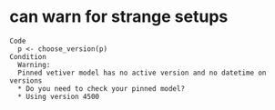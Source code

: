 # can warn for strange setups

    Code
      p <- choose_version(p)
    Condition
      Warning:
      Pinned vetiver model has no active version and no datetime on versions
      * Do you need to check your pinned model?
      * Using version 4500


